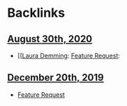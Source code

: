 
# Backlinks
## [August 30th, 2020](<August 30th, 2020.md>)
-  [[[Laura Demming](<[[Laura Demming.md>): [Feature Request](<Feature Request.md>):

## [December 20th, 2019](<December 20th, 2019.md>)
- [Feature Request](<Feature Request.md>)

